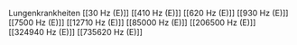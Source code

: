 Lungenkrankheiten
[[30 Hz (E)]]
[[410 Hz (E)]]
[[620 Hz (E)]]
[[930 Hz (E)]]
[[7500 Hz (E)]]
[[12710 Hz (E)]]
[[85000 Hz (E)]]
[[206500 Hz (E)]]
[[324940 Hz (E)]]
[[735620 Hz (E)]]